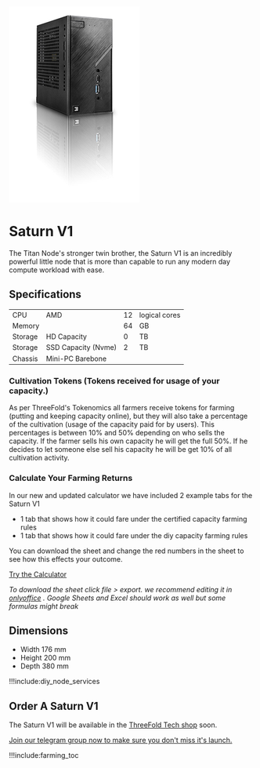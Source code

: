 ![Saturn v1 node](img/titan_side.jpg 'size=200')

# Saturn V1
The Titan Node's stronger twin brother, the Saturn V1 is an incredibly powerful little node that is more than capable to run any modern day compute workload with ease.


## Specifications

|         |                     |     |               |
| ------- | ------------------- | --- | ------------- |
| CPU     | AMD                 | 12  | logical cores |
| Memory  |                     | 64  | GB            |
| Storage | HD Capacity         | 0   | TB            |
| Storage | SSD Capacity (Nvme) | 2   | TB            |
| Chassis | Mini-PC Barebone    |     |               |


<!---
TODO: @despiegk No idea how to calculate this for the Saturn.

#### Carbon Double Win

- each CU & SU is being offset (by means of carbon credits) with 1 TFT (starting June 2021)
- this totals to 595 TFT for 5Y (happens month per month)
--->



### Cultivation Tokens (Tokens received for usage of your capacity.)

As per ThreeFold's Tokenomics all farmers receive tokens for farming (putting and keeping capacity online), but they will also take a percentage of the cultivation (usage of the capacity paid for by users). This percentages is between 10% and 50% depending on who sells the capacity. If the farmer sells his own capacity he will get the full 50%. If he decides to let someone else sell his capacity he will be get 10% of all cultivation activity.


### Calculate Your Farming Returns
In our new and updated calculator we have included 2 example tabs for the Saturn V1
- 1 tab that shows how it could fare under the certified capacity farming rules
- 1 tab that shows how it could fare under the diy capacity farming rules

You can download the sheet and change the red numbers in the sheet to see how this effects your outcome.

[Try the Calculator](https://secure.threefold.me/sheet/#/2/sheet/view/bn9RY8qkB2QSvhNGnk+RNTqiz2YwVoZeGN+UrntDYhU/)

*To download the sheet click file > export. we recommend editing it in [onlyoffice](https://www.onlyoffice.com/) . Google Sheets and Excel should work as well but some formulas might break*

## Dimensions

* Width 176 mm
* Height 200 mm
* Depth 380 mm  

!!!include:diy_node_services

## Order A Saturn V1

The Saturn V1 will be available in the [ThreeFold Tech shop](https://shop.threefold.tech) soon.

[Join our telegram group now to make sure you don't miss it's launch.](https://t.me/threefold)




!!!include:farming_toc